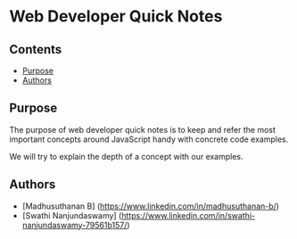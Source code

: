 Web Developer Quick Notes
=============================

## Contents
- [Purpose](#purpose)
- [Authors](#authors)

## Purpose
The purpose of web developer quick notes is to keep and refer the most
important concepts around JavaScript handy with concrete code examples.

We will try to explain the depth of a concept with our examples.

## Authors
- [Madhusuthanan B] (https://www.linkedin.com/in/madhusuthanan-b/)
- [Swathi Nanjundaswamy] (https://www.linkedin.com/in/swathi-nanjundaswamy-79561b157/)
